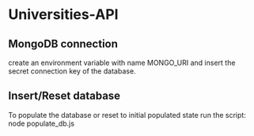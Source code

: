 # Universities-API

## MongoDB connection

create an environment variable with name MONGO_URI and insert the secret connection key of the database.

## Insert/Reset database

To populate the database or reset to initial populated state run the script: node populate_db.js
